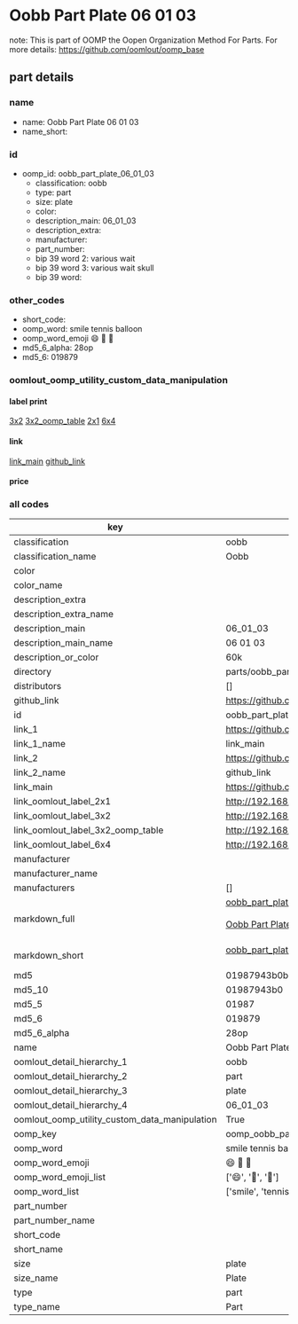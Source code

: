 # Oobb Part Plate 06 01 03  

note: This is part of OOMP the Oopen Organization Method For Parts. For more details: https://github.com/oomlout/oomp_base

##  part details





### name
* name: Oobb Part Plate 06 01 03
* name_short: 
### id
* oomp_id: oobb_part_plate_06_01_03
  * classification: oobb
  * type: part
  * size: plate
  * color: 
  * description_main: 06_01_03
  * description_extra: 
  * manufacturer: 
  * part_number: 
  * bip 39 word 2: various wait
  * bip 39 word 3: various wait skull
  * bip 39 word: 

### other_codes
* short_code: 
* oomp_word: smile tennis balloon
* oomp_word_emoji :smile: :tennis: :balloon:
* md5_6_alpha: 28op
* md5_6: 019879






### oomlout_oomp_utility_custom_data_manipulation
#### label print
[3x2](http://192.168.1.245:1112/?label=oomp%2028op)
[3x2_oomp_table](http://192.168.1.107:1112/?label=oomp%2028op)
[2x1](http://192.168.1.242:1112/?label=oomp%2028op)
[6x4](http://192.168.1.55:1112/?label=oomp%2028op)    

#### link

[link_main](https://github.com/oomlout/oomlout_oomp_current_version_messy/tree/main/parts/oobb_part_plate_06_01_03) [github_link](https://github.com/oomlout/oomlout_oomp_part_src/tree/main/parts/oobb_part_plate_06_01_03)                             

#### price







### all codes 
| key | value |  
| --- | --- |  
| classification | oobb |  
| classification_name | Oobb |  
| color |  |  
| color_name |  |  
| description_extra |  |  
| description_extra_name |  |  
| description_main | 06_01_03 |  
| description_main_name | 06 01 03 |  
| description_or_color | 60k |  
| directory | parts/oobb_part_plate_06_01_03 |  
| distributors | [] |  
| github_link | https://github.com/oomlout/oomlout_oomp_part_src/tree/main/parts/oobb_part_plate_06_01_03 |  
| id | oobb_part_plate_06_01_03 |  
| link_1 | https://github.com/oomlout/oomlout_oomp_current_version_messy/tree/main/parts/oobb_part_plate_06_01_03 |  
| link_1_name | link_main |  
| link_2 | https://github.com/oomlout/oomlout_oomp_part_src/tree/main/parts/oobb_part_plate_06_01_03 |  
| link_2_name | github_link |  
| link_main | https://github.com/oomlout/oomlout_oomp_current_version_messy/tree/main/parts/oobb_part_plate_06_01_03 |  
| link_oomlout_label_2x1 | http://192.168.1.242:1112/?label=oomp%2028op |  
| link_oomlout_label_3x2 | http://192.168.1.245:1112/?label=oomp%2028op |  
| link_oomlout_label_3x2_oomp_table | http://192.168.1.107:1112/?label=oomp%2028op |  
| link_oomlout_label_6x4 | http://192.168.1.55:1112/?label=oomp%2028op |  
| manufacturer |  |  
| manufacturer_name |  |  
| manufacturers | [] |  
| markdown_full | [oobb_part_plate_06_01_03](https://github.com/oomlout/oomlout_oomp_current_version_messy/tree/main/parts/oobb_part_plate_06_01_03)<br>[](https://github.com/oomlout/oomlout_oomp_current_version_messy/tree/main/parts/oobb_part_plate_06_01_03)<br>[Oobb Part Plate 06 01 03](https://github.com/oomlout/oomlout_oomp_current_version_messy/tree/main/parts/oobb_part_plate_06_01_03)<br><br> |  
| markdown_short | [oobb_part_plate_06_01_03](https://github.com/oomlout/oomlout_oomp_current_version_messy/tree/main/parts/oobb_part_plate_06_01_03)<br><br> |  
| md5 | 01987943b0b9cb9cdd433acf95bd9f8c |  
| md5_10 | 01987943b0 |  
| md5_5 | 01987 |  
| md5_6 | 019879 |  
| md5_6_alpha | 28op |  
| name | Oobb Part Plate 06 01 03 |  
| oomlout_detail_hierarchy_1 | oobb |  
| oomlout_detail_hierarchy_2 | part |  
| oomlout_detail_hierarchy_3 | plate |  
| oomlout_detail_hierarchy_4 | 06_01_03 |  
| oomlout_oomp_utility_custom_data_manipulation | True |  
| oomp_key | oomp_oobb_part_plate_06_01_03 |  
| oomp_word | smile tennis balloon |  
| oomp_word_emoji | :smile: :tennis: :balloon: |  
| oomp_word_emoji_list | [':smile:', ':tennis:', ':balloon:'] |  
| oomp_word_list | ['smile', 'tennis', 'balloon'] |  
| part_number |  |  
| part_number_name |  |  
| short_code |  |  
| short_name |  |  
| size | plate |  
| size_name | Plate |  
| type | part |  
| type_name | Part |  
